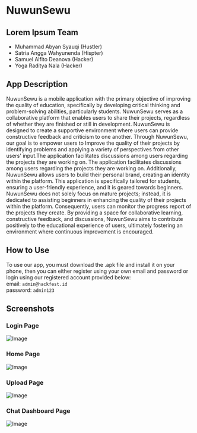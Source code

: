 # NuwunSewu
## Lorem Ipsum Team
- Muhammad Abyan Syauqi (Hustler)
- Satria Angga Wahyunenda (Hispter)
- Samuel Alfito Deanova (Hacker)
- Yoga Raditya Nala (Hacker)
## App Description
NuwunSewu is a mobile application with the primary objective of improving the quality of education, specifically by developing critical thinking and problem-solving abilities, particularly students. NuwunSewu serves as a collaborative platform that enables users to share their projects, regardless of whether they are finished or still in development. NuwunSewu is designed to create a supportive environment where users can provide  constructive feedback and criticism to one another. Through NuwunSewu, our goal is to empower users to Improve the quality of their projects by identifying problems and applying a variety of perspectives from other users' input.The application facilitates discussions among users regarding the projects they are working on. The application facilitates discussions among users regarding the projects they are working on. Additionally, NuwunSewu allows users to build their personal brand, creating an identity within the platform. This application is specifically tailored for students, ensuring a user-friendly experience, and it is geared towards beginners. NuwunSewu does not solely focus on mature projects; instead, it is dedicated to assisting beginners in enhancing the quality of their projects within the platform. Consequently, users can monitor the progress report of the projects they create. By providing a space for collaborative learning, constructive feedback, and discussions, NuwunSewu aims to contribute positively to the educational experience of users, ultimately fostering an environment where continuous improvement is encouraged.
## How to Use
To use our app, you must download the .apk file and install it on your phone, then you can either register using your own email and password or login using our registered account provided below:<br>
email: `admin@hackfest.id`<br>
password: `admin123`<br>
## Screenshots
### Login Page
![Image](https://github.com/yogarn/NuwunSewu/blob/main/image%20of%20screenshot/Screenshot_Login_Page.jpg)
### Home Page
![Image](https://github.com/yogarn/NuwunSewu/blob/main/image%20of%20screenshot/Screenshot_Home_Page.jpg)
### Upload Page
![Image](https://github.com/yogarn/NuwunSewu/blob/main/image%20of%20screenshot/Screenshot_Upload_Page.jpg)
### Chat Dashboard Page
![Image](https://github.com/yogarn/NuwunSewu/blob/main/image%20of%20screenshot/Screenshot_Chat_Dashboard_Page.jpg)
